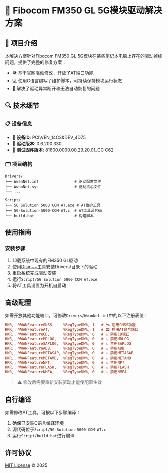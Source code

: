 # 📡 Fibocom FM350 GL 5G模块驱动解决方案

## 🚀 项目介绍

本解决方案针对Fibocom FM350 GL 5G模块在某些笔记本电脑上存在的驱动掉线问题，提供了完整的修复方案：

- 🛠️ 基于官网驱动修改，开放了AT端口功能
- 💻 使用C语言编写了维护脚本，可持续保持模块运行状态
- 🔌 解决了驱动异常断开和无法自动恢复的问题

## 🔍 技术细节

### 📋 设备信息
- 🔹 **设备ID**: PCI\VEN_14C3&amp;DEV_4D75
- 🔹 **驱动版本**: 0.6.200.330
- 🔹 **测试固件版本**: 81600.0000.00.29.20.01_CC C62

### 🗂️ 项目结构
```
Drivers/
├── WwanNet.inf                # 驱动配置文件
├── WwanNet.sys                # 驱动核心文件
└── ...

Script/
├── 5G Solution 5000 COM AT.exe # AT维护工具
├── 5G-Solution-5000-COM-AT.c  # AT工具源代码
└── build.bat                  # 构建脚本
```

## 使用指南

### 安装步骤
1. 卸载系统中现有的FM350 GL驱动
2. 使用[Dism++](https://github.com/Chuyu-Team/Dism-Multi-language)工具安装Drivers/目录下的驱动
3. 重启系统完成驱动安装
4. 运行`Script/5G Solution 5000 COM AT.exe`
5. 将AT工具设置为开机自启动

## 高级配置

如需开放其他功能端口，可修改`Drivers/WwanNet.inf`中的以下注册表值：

```ini
HKR,, WWANFeatureGNSS,    %RegTypeDW%, 1   # 🛰️ 启用GNSS功能
HKR,, WWANFeatureAT,      %RegTypeDW%, 1   # 📟 启用AT命令端口
HKR,, WWANFeatureCD,      %RegTypeDW%, 0   # ⚠️ 禁用CD端口
HKR,, WWANFeatureMDLOG,   %RegTypeDW%, 0   # ⚠️ 禁用MDLOG
HKR,, WWANFeatureSAPLOG,  %RegTypeDW%, 0   # ⚠️ 禁用SAPLOG
HKR,, WWANFeatureADB,     %RegTypeDW%, 0   # ⚠️ 禁用ADB
HKR,, WWANFeatureMETASAP, %RegTypeDW%, 0   # ⚠️ 禁用METASAP
HKR,, WWANFeatureMETAMD,  %RegTypeDW%, 0   # ⚠️ 禁用METAMD
HKR,, WWANFeatureNPT,     %RegTypeDW%, 0   # ⚠️ 禁用NPT
HKR,, WWANFeatureFLASH,   %RegTypeDW%, 0   # ⚠️ 禁用FLASH
HKR,, WWANFeatureNMEA,    %RegTypeDW%, 0   # ⚠️ 禁用NMEA
```

> ⚠️ 修改后需要重新安装驱动才能使配置生效

## 自行编译

如需修改AT工具，可按以下步骤编译：

1. 确保已安装C语言编译环境
2. 源代码位于`Script/5G-Solution-5000-COM-AT.c`
3. 运行`Script/build.bat`进行编译

## 许可协议

[MIT License](LICENSE) © 2025
